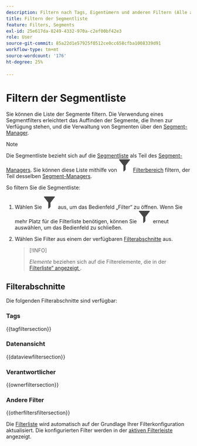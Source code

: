 ```yaml
---
description: Filtern nach Tags, Eigentümern und anderen Filtern (Alle anzeigen, Meine, Für mich freigegeben, Favoriten und Genehmigt).
title: Filtern der Segmentliste
feature: Filters, Segments
exl-id: 25e617da-8249-4332-970a-c2ef00bf42e3
role: User
source-git-commit: 85a22d1e57925f0512ce0cc658cfba1008339d91
workflow-type: tm+mt
source-wordcount: '176'
ht-degree: 25%

---
```


# Filtern der Segmentliste

Sie können die Liste der Segmente filtern. Die Verwendung eines Segmentfilters erleichtert das Auffinden der Segmente, die Ihnen zur Verfügung stehen, und die Verwaltung von Segmenten über den [Segment-Manager](manage-filters.md).

>[!NOTE]
>
>Die Segmentliste bezieht sich auf die [Segmentliste](manage-filters.md#filters-list) als Teil des [Segment-Managers](manage-filters.md). Sie können diese Liste mithilfe von ![Filter](/help/assets/icons/Filter.svg) [Filterbereich](manage-filters.md#filter-panel) filtern, der Teil desselben [Segment-Managers](manage-filters.md).
>


So filtern Sie die Segmentliste:

1. Wählen Sie ![Filter](/help/assets/icons/Filter.svg) aus, um das Bedienfeld „Filter“ zu öffnen. Wenn Sie mehr Platz für die Filterliste benötigen, können Sie ![Filter](/help/assets/icons/Filter.svg) erneut auswählen, um das Bedienfeld zu schließen.
1. Wählen Sie Filter aus einem der verfügbaren [Filterabschnitte](#filter-sections) aus.

   >[!INFO]
   >
   >*Elemente* beziehen sich auf die Filterelemente, die in der [Filterliste“ angezeigt ](manage-filters.md#filters-list).
   > 

## Filterabschnitte

Die folgenden Filterabschnitte sind verfügbar:

### Tags

{{tagfiltersection}}

### Datenansicht

{{dataviewfiltersection}}

### Verantwortlicher

{{ownerfiltersection}}


### Andere Filter

{{otherfiltersfiltersection}}


Die [Filterliste](manage-filters.md#filters-list) wird automatisch auf der Grundlage Ihrer Filterkonfiguration aktualisiert. Die konfigurierten Filter werden in der [aktiven Filterleiste](manage-filters.md#active-filter-bar) angezeigt.
